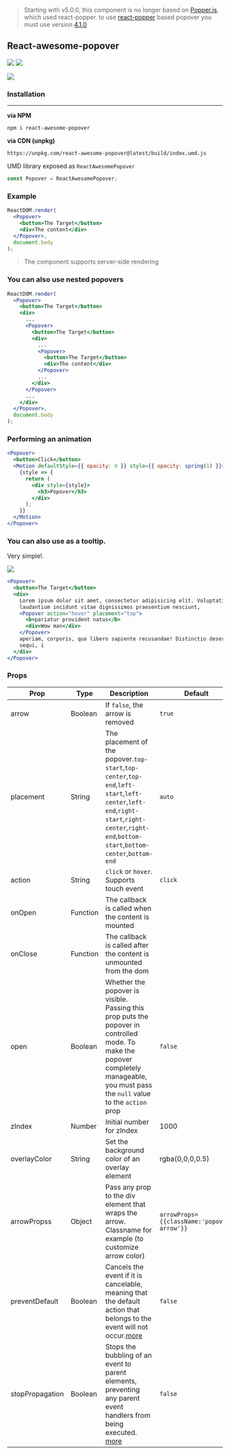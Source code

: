 > Starting with v5.0.0, this component is no longer based on <a href="https://github.com/FezVrasta/popper.js" target="_blank">Popper.js</a>, which used react-popper. to use <a href="https://github.com/FezVrasta/react-popper" target="_blank">react-popper</a> based popover you must use version <a href="https://github.com/vaheqelyan/react-awesome-popover/tree/v4.1.0" target="_blank">4.1.0</a>

## React-awesome-popover

<p>
  <a href="https://www.npmjs.com/package/react-awesome-popover"><img  src="https://img.shields.io/npm/v/react-awesome-popover?style=for-the-badge"/></a>
<a href="https://bundlephobia.com/result?p=react-awesome-popover@latest"><img src="https://img.shields.io/bundlephobia/min/react-awesome-popover?style=for-the-badge"/></a>
</p>

![](https://res.cloudinary.com/dmtrk3yns/image/upload/q_auto/v1568812281/react-awesome-popover/ezgif-5-6832e82b1255.gif)

### Installation

---

**via NPM**

```code
npm i react-awesome-popover
```

**via CDN (unpkg)**

```code
https://unpkg.com/react-awesome-popover@latest/build/index.umd.js
```

UMD library exposed as `ReactAwesomePopover`

```js
const Popover = ReactAwesomePopover;
```

### Example

```jsx
ReactDOM.render(
  <Popover>
    <button>The Target</button>
    <div>The content</div>
  </Popover>,
  document.body
);
```

> The component supports server-side rendering

### You can also use nested popovers

```jsx
ReactDOM.render(
  <Popover>
    <button>The Target</button>
    <div>
      ...
      <Popover>
        <button>The Target</button>
        <div>
          ...
          <Popover>
            <button>The Target</button>
            <div>The content</div>
          </Popover>
          ...
        </div>
      </Popover>
      ...
    </div>
  </Popover>,
  document.body
);
```

### Performing an animation

```jsx
<Popover>
  <button>Click</button>
  <Motion defaultStyle={{ opacity: 0 }} style={{ opacity: spring(1) }}>
    {style => {
      return (
        <div style={style}>
          <h3>Popover</h3>
        </div>
      );
    }}
  </Motion>
</Popover>
```

### You can also use as a tooltip.

Very simple!.

![](http://res.cloudinary.com/dmtrk3yns/image/upload/c_scale,q_auto,w_278/v1536139578/ezgif.com-video-to-gif_6_sqhep4.gif)

```jsx
<Popover>
  <button>The Target</button>
  <div>
    Lorem ipsum dolor sit amet, consectetur adipisicing elit. Voluptatibus error
    laudantium incidunt vitae dignissimos praesentium nesciunt,
    <Popover action="hover" placement="top">
      <b>pariatur provident natus</b>
      <div>Wow man</div>
    </Popover>
    aperiam, corporis, quo libero sapiente recusandae! Distinctio deserunt dolor
    sequi, i
  </div>
</Popover>
```

### Props

| Prop            | Type     | Description                                                                                                                                                                                   | Default         |
| --------------- | -------- | --------------------------------------------------------------------------------------------------------------------------------------------------------------------------------------------- | --------------- |
| arrow           | Boolean  | If `false`, the arrow is removed                                                                                                                                                              | `true`          |
| placement       | String   | The placement of the popover.`top-start`,`top-center`,`top-end`,`left-start`,`left-center`,`left-end`,`right-start`,`right-center`,`right-end`,`bottom-start`,`bottom-center`,`bottom-end`    | `auto`          |
| action          | String   | `click` or `hover`. Supports touch event                                                                                                                                                      | `click`         |
| onOpen          | Function | The callback is called when the content is mounted                                                                                                                                            |
| onClose         | Function | The callback is called after the content is unmounted from the dom                                                                                                                            |
| open            | Boolean  | Whether the popover is visible. Passing this prop puts the popover in controlled mode. To make the popover completely manageable, you must pass the `null` value to the `action` prop         | `false`         |
| zIndex          | Number   | Initial number for zIndex                                                                                                                                                                     | 1000            |
| overlayColor    | String   | Set the background color of an overlay element                                                                                                                                                | rgba(0,0,0,0.5) |
| arrowPropss     | Object   | Pass any prop to the div element that wraps the arrow. Classname for example (to customize arrow color)                                                                                                                                         | `arrowProps={{className:'popover-arrow'}}`            |
| preventDefault  | Boolean  | Cancels the event if it is cancelable, meaning that the default action that belongs to the event will not occur.[more](https://developer.mozilla.org/en-US/docs/Web/API/Event/preventDefault) | `false`         |
| stopPropagation | Boolean  | Stops the bubbling of an event to parent elements, preventing any parent event handlers from being executed. [more](https://developer.mozilla.org/en-US/docs/Web/API/Event/stopPropagation)   | `false`         |
